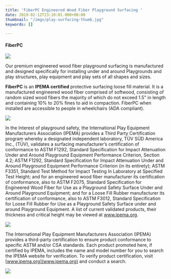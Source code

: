 ```yaml
---
title: 'FiberPC Engineered Wood Fiber Playground Surfacing '
date: 2019-02-12T23:10:01.000+00:00
thumbnail: "/imgs/play-surfacing-thumb.jpg"
keywords: []

---
```

#### **FiberPC**

![](/imgs/fiberpc-install.jpg)

Our premium engineered wood fiber playground surfacing is manufactured and designed specifically for installing under and around Playgrounds and play structures, play equipment and play sets of all shapes and sizes.

**FiberPC** is an **IPEMA certified** protective surfacing loose fill material. It is a manufactured engineered wood fiber comprised of softwood, consisting of random sized wood fibers the majority of which do not exceed 1.5" in length and containing 10% to 20% fines to aid in compaction. FiberPC when installed are accessible to people in wheelchairs (ADA compliant).

![](/imgs/ipema-both.jpg)

In the Interest of playground safety, the International Play Equipment Manufacturers Association (IPEMA) provides a Third Party Certification program whereby a designated independent laboratory, TÜV SÜD America Inc., (TÜV), validates a surfacing manufacturer’s certification of conformance to ASTM F1292, Standard Specification for Impact Attenuation Under and Around Playground Equipment Performance Criterion, Section 4.2; ASTM F1292, Standard Specification for Impact Attenuation Under and Around Playground Equipment Performance Criterion (in its entirety); ASTM F3351, Standard Test Method for Impact Testing In Laboratory at Specified Test Height; and for an engineered wood fiber manufacturer its certification of conformance, also to ASTM F2075, Standard Specification for Engineered Wood Fiber for Use as a Playground Safety Surface Under and Around Playground Equipment; and for a Loose Fill Rubber manufacturer its certification of conformance, also to ASTM F3012, Standard Specification for Loose Fill Rubber for Use as a Playground Safety Surface under and around Playground Equipment. A list of current validated products, their thickness and critical height may be viewed at www.ipema.org.

![](/imgs/fiberpc_mainlogo-resize-6x3.jpg)

The International Play Equipment Manufacturers Association (IPEMA) provides a third-party certification to ensure product conformance to specific ASTM and/or CSA standards. Each product promoted here, if certified by IPEMA, includes the name and model number for you to search the IPEMA website for verification. To verify product certification, visit [www.ipema.org](www.ipema.org) and conduct a search.

![](/imgs/fiberpc-installation-still_1.jpg)